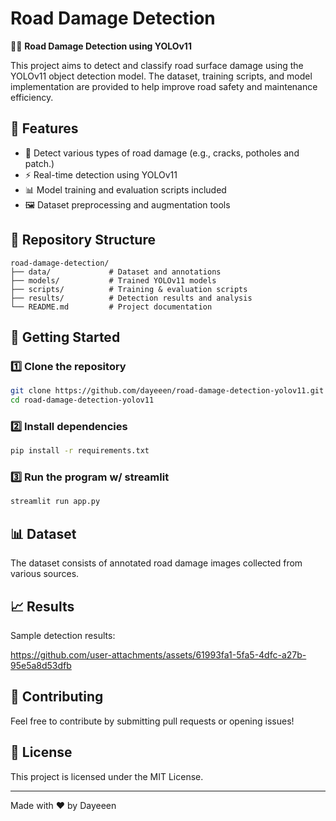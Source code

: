 # Road Damage Detection

🚗💥 **Road Damage Detection using YOLOv11**

This project aims to detect and classify road surface damage using the YOLOv11 object detection model. The dataset, training scripts, and model implementation are provided to help improve road safety and maintenance efficiency.

## 📌 Features
- 🚧 Detect various types of road damage (e.g., cracks, potholes and patch.)
- ⚡ Real-time detection using YOLOv11
- 📊 Model training and evaluation scripts included
- 🖼️ Dataset preprocessing and augmentation tools

## 📂 Repository Structure
```
road-damage-detection/
├── data/             # Dataset and annotations
├── models/           # Trained YOLOv11 models
├── scripts/          # Training & evaluation scripts
├── results/          # Detection results and analysis
└── README.md         # Project documentation
```

## 🚀 Getting Started
### 1️⃣ Clone the repository
```sh
git clone https://github.com/dayeeen/road-damage-detection-yolov11.git
cd road-damage-detection-yolov11
```

### 2️⃣ Install dependencies
```sh
pip install -r requirements.txt
```

### 3️⃣ Run the program w/ streamlit
```sh
streamlit run app.py

```

## 📊 Dataset
The dataset consists of annotated road damage images collected from various sources.

## 📈 Results
Sample detection results:

https://github.com/user-attachments/assets/61993fa1-5fa5-4dfc-a27b-95e5a8d53dfb

## 🤝 Contributing
Feel free to contribute by submitting pull requests or opening issues!

## 📜 License
This project is licensed under the MIT License.

---
Made with ❤️ by Dayeeen
